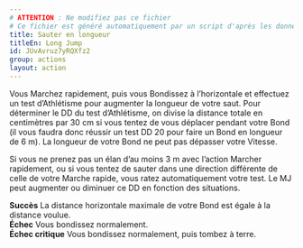 ```yaml
---
# ATTENTION : Ne modifiez pas ce fichier
# Ce fichier est généré automatiquement par un script d'après les données du module Foundry VTT officiel et de sa traduction
title: Sauter en longueur
titleEn: Long Jump
id: JUvAvruz7yRQXfz2
group: actions
layout: action
---
```

<p><span id="ctl00_MainContent_DetailedOutput">Vous Marchez rapidement, puis vous Bondissez à l’horizontale et effectuez un test d’Athlétisme pour augmenter la longueur de votre saut. Pour déterminer le DD du test d’Athlétisme, on divise la distance totale en centimètres par 30 cm si vous tentez de vous déplacer pendant votre Bond (il vous faudra donc réussir un test DD 20 pour faire un Bond en longueur de 6 m). La longueur de votre Bond ne peut pas dépasser votre Vitesse.<br></span></p><p><span id="ctl00_MainContent_DetailedOutput">Si vous ne prenez pas un élan d’au moins 3 m avec l’action Marcher rapidement, ou si vous tentez de sauter dans une direction différente de celle de votre Marche rapide, vous ratez automatiquement votre test. Le MJ peut augmenter ou diminuer ce DD en fonction des situations.</span></p><p><span id="ctl00_MainContent_DetailedOutput"><strong>Succès</strong> La distance horizontale maximale de votre Bond est égale à la distance voulue.<br><strong>Échec</strong> Vous bondissez normalement.<br><strong>Échec critique</strong> Vous bondissez normalement, puis tombez à terre.</span></p>
